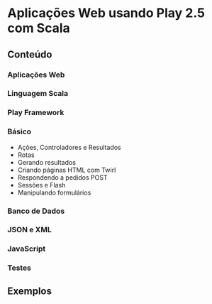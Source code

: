 # Aplicações Web usando Play 2.5 com Scala

## Conteúdo

### Aplicações Web

### Linguagem Scala

### Play Framework

### Básico
  - Ações, Controladores e Resultados
  - Rotas
  - Gerando resultados
  - Criando páginas HTML com Twirl
  - Respondendo a pedidos POST
  - Sessões e Flash
  - Manipulando formulários

### Banco de Dados

### JSON e XML

### JavaScript

### Testes

## Exemplos
